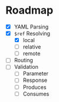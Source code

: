 # Roadmap
- [x] YAML Parsing
- [x] `$ref` Resolving
  - [x] local
  - [ ] relative
  - [ ] remote
- [ ] Routing
- [ ] Validation
  - [ ] Parameter
  - [ ] Response
  - [ ] Produces
  - [ ] Consumes

